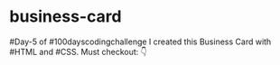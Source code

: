 # business-card
#Day-5 of #100dayscodingchallenge I created this Business Card with #HTML and #CSS. Must checkout: 👇
